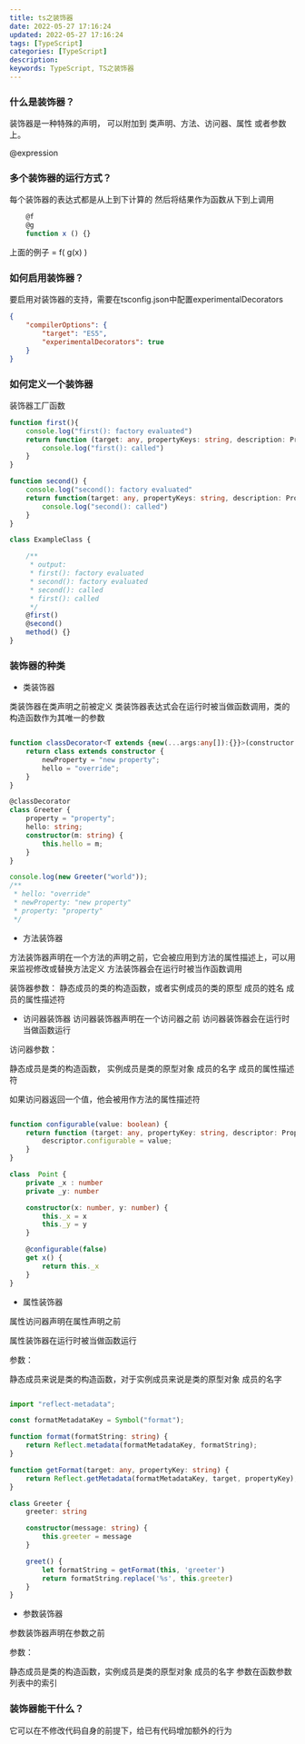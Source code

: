 ```yaml
---
title: ts之装饰器
date: 2022-05-27 17:16:24
updated: 2022-05-27 17:16:24
tags: [TypeScript]
categories: [TypeScript]
description:
keywords: TypeScript, TS之装饰器
---
```


### 什么是装饰器？

装饰器是一种特殊的声明， 可以附加到 类声明、方法、访问器、属性 或者参数上。

@expression

### 多个装饰器的运行方式？

每个装饰器的表达式都是从上到下计算的
然后将结果作为函数从下到上调用

```ts
	@f
	@g
	function x () {}
```
上面的例子 = f( g(x) )

### 如何启用装饰器？
要启用对装饰器的支持，需要在tsconfig.json中配置experimentalDecorators

```json
{
	"compilerOptions": {
		"target": "ES5",
		"experimentalDecorators": true
	}
}
```

### 如何定义一个装饰器

装饰器工厂函数

```ts
function first(){
	console.log("first(): factory evaluated")
	return function (target: any, propertyKeys: string, description: PropertyDescription) {
		console.log("first(): called")
	}
}	

function second() {
	console.log("second(): factory evaluated"
	return function(target: any, propertyKeys: string, description: PropertyDescription) {
		console.log("second(): called")
	}
}

class ExampleClass {

	/**
	 * output:
	 * first(): factory evaluated 
	 * second(): factory evaluated
	 * second(): called
	 * first(): called
	 */
	@first()
	@second()
	method() {} 
}
```

### 装饰器的种类

- 类装饰器

类装饰器在类声明之前被定义
类装饰器表达式会在运行时被当做函数调用，类的构造函数作为其唯一的参数

```ts

function classDecorator<T extends {new(...args:any[]):{}}>(constructor:T) {
    return class extends constructor {
        newProperty = "new property";
        hello = "override";
    }
}

@classDecorator
class Greeter {
    property = "property";
    hello: string;
    constructor(m: string) {
        this.hello = m;
    }
}

console.log(new Greeter("world"));
/**
 * hello: "override"
 * newProperty: "new property"
 * property: "property"
 */
```

- 方法装饰器

方法装饰器声明在一个方法的声明之前，它会被应用到方法的属性描述上，可以用来监视修改或替换方法定义
方法装饰器会在运行时被当作函数调用

装饰器参数：
静态成员的类的构造函数，或者实例成员的类的原型
成员的姓名
成员的属性描述符


- 访问器装饰器
访问器装饰器声明在一个访问器之前
访问器装饰器会在运行时当做函数运行

访问器参数：

静态成员是类的构造函数， 实例成员是类的原型对象
成员的名字
成员的属性描述符

如果访问器返回一个值，他会被用作方法的属性描述符

```ts

function configurable(value: boolean) {
	return function (target: any, propertyKey: string, descriptor: PropertyDescriptor) {
		descriptor.configurable = value;
	}
}

class  Point {
	private _x : number
	private _y: number

	constructor(x: number, y: number) {
		this._x = x
		this._y = y
	} 

	@configurable(false)
	get x() {
		return this._x
	}
}

```


- 属性装饰器

属性访问器声明在属性声明之前

属性装饰器在运行时被当做函数运行

参数：

静态成员来说是类的构造函数，对于实例成员来说是类的原型对象
成员的名字

```ts

import "reflect-metadata";

const formatMetadataKey = Symbol("format");

function format(formatString: string) {
    return Reflect.metadata(formatMetadataKey, formatString);
}

function getFormat(target: any, propertyKey: string) {
    return Reflect.getMetadata(formatMetadataKey, target, propertyKey);
}

class Greeter {
	greeter: string

	constructor(message: string) {
		this.greeter = message
	}

	greet() {
		let formatString = getFormat(this, 'greeter')
		return formatString.replace('%s', this.greeter)
	}
}

```


- 参数装饰器

参数装饰器声明在参数之前

参数：

静态成员是类的构造函数，实例成员是类的原型对象
成员的名字
参数在函数参数列表中的索引

### 装饰器能干什么？

它可以在不修改代码自身的前提下，给已有代码增加额外的行为
